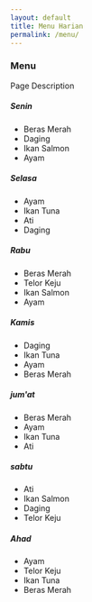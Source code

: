 ```yaml
---
layout: default
title: Menu Harian
permalink: /menu/
---
```


<div class="page-description">
  <h3>Menu</h3>
  <p>Page Description</p>
</div>

<div class="menu-container">
  
  <div class="menu-item">
    <h5>Senin</h5>
    <ul>
      <li class="bubur-halus">Beras Merah</li>
      <li class="bubur-halus">Daging</li>
      <li class="bubur-kasar">Ikan Salmon</li>
      <li class="bubur-kasar">Ayam</li>
    </ul>
  </div>
  
  <div class="menu-item">
    <h5>Selasa</h5>
    <ul>
      <li class="bubur-halus">Ayam</li>
      <li class="bubur-halus">Ikan Tuna</li>
      <li class="bubur-kasar">Ati</li>
      <li class="bubur-kasar">Daging</li>
    </ul>
  </div>
  
  <div class="menu-item">
    <h5>Rabu</h5>
    <ul>
      <li class="bubur-halus">Beras Merah</li>
      <li class="bubur-halus">Telor Keju</li>
      <li class="bubur-kasar">Ikan Salmon</li>
      <li class="bubur-kasar">Ayam</li>
    </ul>
  </div>
  
  <div class="menu-item">
    <h5>Kamis</h5>
    <ul>
      <li class="bubur-halus">Daging</li>
      <li class="bubur-halus">Ikan Tuna</li>
      <li class="bubur-kasar">Ayam</li>
      <li class="bubur-kasar">Beras Merah</li>
    </ul>
  </div>
  
  <div class="menu-item">
    <h5>jum'at</h5>
    <ul>
      <li class="bubur-halus">Beras Merah</li>
      <li class="bubur-halus">Ayam</li>
      <li class="bubur-kasar">Ikan Tuna</li>
      <li class="bubur-kasar">Ati</li>
    </ul>
  </div>
  
  <div class="menu-item">
    <h5>sabtu</h5>
    <ul>
      <li class="bubur-halus">Ati</li>
      <li class="bubur-halus">Ikan Salmon</li>
      <li class="bubur-kasar">Daging</li>
      <li class="bubur-kasar">Telor Keju</li>
    </ul>
  </div>
  
  <div class="menu-item">
    <h5>Ahad</h5>
    <ul>
      <li class="bubur-kasar">Ayam</li>
      <li class="bubur-kasar">Telor Keju</li>
      <li class="bubur-halusr">Ikan Tuna</li>
      <li class="bubur-halus">Beras Merah</li>
    </ul>
  </div>
  
</div>
